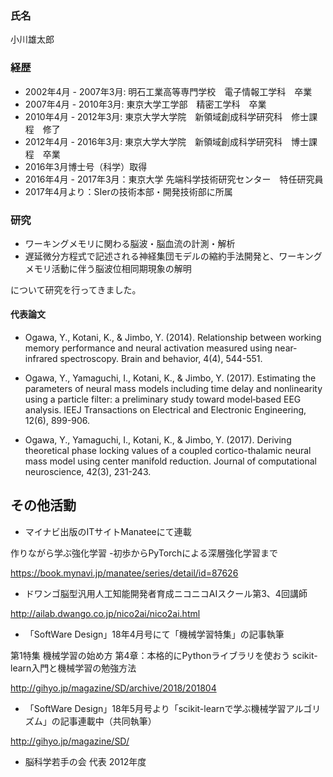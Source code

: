 ### 氏名
小川雄太郎

### 経歴
- 2002年4月 - 2007年3月: 明石工業高等専門学校　電子情報工学科　卒業
- 2007年4月 - 2010年3月: 東京大学工学部　精密工学科　卒業
- 2010年4月 - 2012年3月: 東京大学大学院　新領域創成科学研究科　修士課程　修了    
- 2012年4月 - 2016年3月: 東京大学大学院　新領域創成科学研究科　博士課程　卒業
- 2016年3月博士号（科学）取得
- 2016年4月 - 2017年3月：東京大学 先端科学技術研究センター　特任研究員
- 2017年4月より：SIerの技術本部・開発技術部に所属

### 研究
- ワーキングメモリに関わる脳波・脳血流の計測・解析
- 遅延微分方程式で記述される神経集団モデルの縮約手法開発と、ワーキングメモリ活動に伴う脳波位相同期現象の解明

について研究を行ってきました。

#### 代表論文
- Ogawa, Y., Kotani, K., & Jimbo, Y. (2014). Relationship between working memory performance and neural activation measured using near‐infrared spectroscopy. Brain and behavior, 4(4), 544-551.

- Ogawa, Y., Yamaguchi, I., Kotani, K., & Jimbo, Y. (2017). Estimating the parameters of neural mass models including time delay and nonlinearity using a particle filter: a preliminary study toward model‐based EEG analysis. IEEJ Transactions on Electrical and Electronic Engineering, 12(6), 899-906.

- Ogawa, Y., Yamaguchi, I., Kotani, K., & Jimbo, Y. (2017). Deriving theoretical phase locking values of a coupled cortico-thalamic neural mass model using center manifold reduction. Journal of computational neuroscience, 42(3), 231-243.

## その他活動
- マイナビ出版のITサイトManateeにて連載

作りながら学ぶ強化学習 -初歩からPyTorchによる深層強化学習まで

https://book.mynavi.jp/manatee/series/detail/id=87626

- ドワンゴ脳型汎用人工知能開発者育成ニコニコAIスクール第3、4回講師

http://ailab.dwango.co.jp/nico2ai/nico2ai.html

- 「SoftWare Design」18年4月号にて「機械学習特集」の記事執筆

第1特集 機械学習の始め方 第4章：本格的にPythonライブラリを使おう scikit-learn入門と機械学習の勉強方法

http://gihyo.jp/magazine/SD/archive/2018/201804

- 「SoftWare Design」18年5月号より「scikit-learnで学ぶ機械学習アルゴリズム」の記事連載中（共同執筆）

http://gihyo.jp/magazine/SD/

- 脳科学若手の会 代表 2012年度
